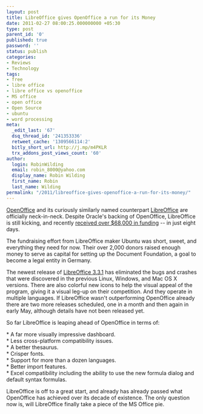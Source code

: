 ```yaml
---
layout: post
title: LibreOffice gives OpenOffice a run for its Money
date: 2011-02-27 08:00:25.000000000 +05:30
type: post
parent_id: '0'
published: true
password: ''
status: publish
categories:
- Reviews
- Technology
tags:
- free
- libre office
- libre office vs openoffice
- MS office
- open office
- Open Source
- ubuntu
- word processing
meta:
  _edit_last: '67'
  dsq_thread_id: '241353336'
  retweet_cache: '1309566114:2'
  bitly_short_url: http://j.mp/m4PKLR
  trx_addons_post_views_count: '60'
author:
  login: RobinWilding
  email: robin_8000@yahoo.com
  display_name: Robin Wilding
  first_name: Robin
  last_name: Wilding
permalink: "/2011/libreoffice-gives-openoffice-a-run-for-its-money/"
---
```

<p><a href="http://www.openoffice.org/">OpenOffice</a> and its curiously similarly named counterpart <a href="http://www.libreoffice.org/">LibreOffice</a> are officially neck-in-neck. Despite Oracle's backing of OpenOffice, LibreOffice is still kicking, and recently <a href="http://blog.documentfoundation.org/2011/02/25/thousands-of-donors-contribute-e50000-in-just-eight-days-to-the-document-foundation/">received over $68,000 in funding</a> -- in just eight days. </p>
<p>The fundraising effort from LibreOffice maker Ubuntu was short, sweet, and everything they need for now. Their over 2,000 donors raised enough money to serve as capital for setting up the Document Foundation, a goal to become a legal entity in Germany.</p>

<p>The newest release of <a href="http://www.libreoffice.org/download/">LibreOffice 3.3.1</a> has eliminated the bugs and crashes that were discovered in the previous Linux, Windows, and Mac OS X versions. There are also colorful new icons to help the visual appeal of the program, giving it a visual leg-up on their competition. And they operate in multiple languages. If LibreOffice wasn't outperforming OpenOffice already there are two more releases scheduled, one in a month and then again in early May, although details have not been released yet.</p>
<p>So far LibreOffice is leaping ahead of OpenOffice in terms of:</p>
<p>* A far more visually impressive dashboard.<br />
* Less cross-platform compatibility issues.<br />
* A better thesaurus.<br />
* Crisper fonts.<br />
* Support for more than a dozen languages.<br />
* Better import features.<br />
* Excel compatibility including the ability to use the new formula dialog and default syntax formulas.</p>
<p>LibreOffice is off to a great start, and already has already passed what OpenOffice has achieved over its decade of existence. The only question now is, will LibreOffice finally take a piece of the MS Office pie.</p>
